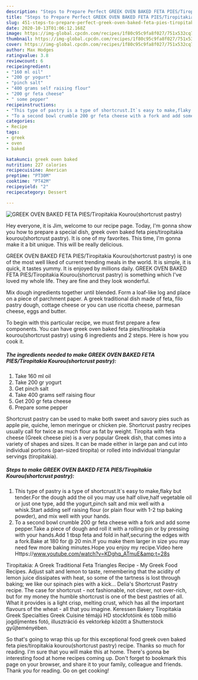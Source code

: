 ```yaml
---
description: "Steps to Prepare Perfect GREEK OVEN BAKED FETA PIES/Tiropitakia Kourou(shortcrust pastry)"
title: "Steps to Prepare Perfect GREEK OVEN BAKED FETA PIES/Tiropitakia Kourou(shortcrust pastry)"
slug: 451-steps-to-prepare-perfect-greek-oven-baked-feta-pies-tiropitakia-kouroushortcrust-pastry
date: 2020-10-13T01:06:12.168Z
image: https://img-global.cpcdn.com/recipes/1f80c95c9fa8f027/751x532cq70/greek-oven-baked-feta-piestiropitakia-kouroushortcrust-pastry-recipe-main-photo.jpg
thumbnail: https://img-global.cpcdn.com/recipes/1f80c95c9fa8f027/751x532cq70/greek-oven-baked-feta-piestiropitakia-kouroushortcrust-pastry-recipe-main-photo.jpg
cover: https://img-global.cpcdn.com/recipes/1f80c95c9fa8f027/751x532cq70/greek-oven-baked-feta-piestiropitakia-kouroushortcrust-pastry-recipe-main-photo.jpg
author: Max Hodges
ratingvalue: 3.8
reviewcount: 6
recipeingredient:
- "160 ml oil"
- "200 gr yogurt"
- "pinch salt"
- "400 grams self raising flour"
- "200 gr feta cheese"
- " some pepper"
recipeinstructions:
- "This type of pastry is a type of shortcrust.It`s easy to make,flaky but tender.For the dough add the oil you may use half olive,half vegetable oil or just one type, add the yogurt,pinch salt and mix well with a whisk.Start adding self raising flour (or plain flour with 1-2 tsp baking powder), and mix well with your hands."
- "To a second bowl crumble 200 gr feta cheese with a fork and add some pepper.Take a piece of dough and roll it with a rolling pin or by pressing with your hands.Add 1 tbsp feta and fold in half,securing the edges with a fork.Bake at 180 for @ 20 min.If you make them larger in size you may need few more baking minutes.Hope you enjoy my recipe.Video here Https://www.youtube.com/watch?v=KDghq_ATmuE&amp;t=28s"
categories:
- Recipe
tags:
- greek
- oven
- baked

katakunci: greek oven baked 
nutrition: 227 calories
recipecuisine: American
preptime: "PT30M"
cooktime: "PT42M"
recipeyield: "2"
recipecategory: Dessert

---
```



![GREEK OVEN BAKED FETA PIES/Tiropitakia Kourou(shortcrust pastry)](https://img-global.cpcdn.com/recipes/1f80c95c9fa8f027/751x532cq70/greek-oven-baked-feta-piestiropitakia-kouroushortcrust-pastry-recipe-main-photo.jpg)

Hey everyone, it is Jim, welcome to our recipe page. Today, I'm gonna show you how to prepare a special dish, greek oven baked feta pies/tiropitakia kourou(shortcrust pastry). It is one of my favorites. This time, I'm gonna make it a bit unique. This will be really delicious.

GREEK OVEN BAKED FETA PIES/Tiropitakia Kourou(shortcrust pastry) is one of the most well liked of current trending meals in the world. It is simple, it is quick, it tastes yummy. It is enjoyed by millions daily. GREEK OVEN BAKED FETA PIES/Tiropitakia Kourou(shortcrust pastry) is something which I've loved my whole life. They are fine and they look wonderful.

Mix dough ingredients together until blended. Form a loaf-like log and place on a piece of parchment paper. A greek traditional dish made of feta, filo pastry dough, cottage cheese or you can use ricotta cheese, parmesan cheese, eggs and butter.


To begin with this particular recipe, we must first prepare a few components. You can have greek oven baked feta pies/tiropitakia kourou(shortcrust pastry) using 6 ingredients and 2 steps. Here is how you cook it.

<!--inarticleads1-->

##### The ingredients needed to make GREEK OVEN BAKED FETA PIES/Tiropitakia Kourou(shortcrust pastry):

1. Take 160 ml oil
1. Take 200 gr yogurt
1. Get pinch salt
1. Take 400 grams self raising flour
1. Get 200 gr feta cheese
1. Prepare  some pepper


Shortcrust pastry can be used to make both sweet and savory pies such as apple pie, quiche, lemon meringue or chicken pie. Shortcrust pastry recipes usually call for twice as much flour as fat by weight. Tiropita with feta cheese (Greek cheese pie) is a very popular Greek dish, that comes into a variety of shapes and sizes. It can be made either in large pan and cut into individual portions (pan-sized tiropita) or rolled into individual triangular servings (tiropitakia). 

<!--inarticleads2-->

##### Steps to make GREEK OVEN BAKED FETA PIES/Tiropitakia Kourou(shortcrust pastry):

1. This type of pastry is a type of shortcrust.It`s easy to make,flaky but tender.For the dough add the oil you may use half olive,half vegetable oil or just one type, add the yogurt,pinch salt and mix well with a whisk.Start adding self raising flour (or plain flour with 1-2 tsp baking powder), and mix well with your hands.
1. To a second bowl crumble 200 gr feta cheese with a fork and add some pepper.Take a piece of dough and roll it with a rolling pin or by pressing with your hands.Add 1 tbsp feta and fold in half,securing the edges with a fork.Bake at 180 for @ 20 min.If you make them larger in size you may need few more baking minutes.Hope you enjoy my recipe.Video here Https://www.youtube.com/watch?v=KDghq_ATmuE&amp;t=28s


Tiropitakia: A Greek Traditional Feta Triangles Recipe - My Greek Food Recipes. Adjust salt and lemon to taste, remembering that the acidity of lemon juice dissipates with heat, so some of the tartness is lost through baking; we like our spinach pies with a kick… Delia&#39;s Shortcrust Pastry recipe. The case for shortcrust - not fashionable, not clever, not over-rich, but for my money the humble shortcrust is one of the best pastries of all. What it provides is a light crisp, melting crust, which has all the important flavours of the wheat - all that you imagine. Keressen Bakery Tiropitakia Greek Specialties Greek Cuisine témájú HD stockfotóink és több millió jogdíjmentes fotó, illusztráció és vektorkép között a Shutterstock gyűjteményében. 

So that's going to wrap this up for this exceptional food greek oven baked feta pies/tiropitakia kourou(shortcrust pastry) recipe. Thanks so much for reading. I'm sure that you will make this at home. There's gonna be interesting food at home recipes coming up. Don't forget to bookmark this page on your browser, and share it to your family, colleague and friends. Thank you for reading. Go on get cooking!
